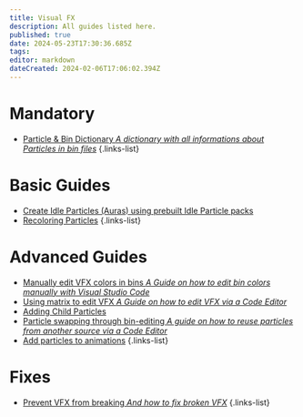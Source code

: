 ```yaml
---
title: Visual FX
description: All guides listed here.
published: true
date: 2024-05-23T17:30:36.685Z
tags: 
editor: markdown
dateCreated: 2024-02-06T17:06:02.394Z
---
```


# Mandatory
- [Particle & Bin Dictionary *A dictionary with all informations about Particles in bin files*](/specific-guide/coding/particle-dictionary)
{.links-list}

# Basic Guides
- [Create Idle Particles (Auras) using prebuilt Idle Particle packs](/specific-guide/vfx/create-Idleparticles-using-idleparticle-packs)
- [Recoloring Particles](/specific-guide/vfx/Recoloring_Particles)
{.links-list}

# Advanced Guides

- [Manually edit VFX colors in bins *A Guide on how to edit bin colors manually with Visual Studio Code*](/specific-guide/coding/man-edit-vfxcolor)
- [Using matrix to edit VFX *A Guide on how to edit VFX via a Code Editor*](/specific-guide/coding/edit-vfx-using-matrix)
- [Adding Child Particles](/specific-guide/coding/adding-child-particles)
- [Particle swapping through bin-editing *A guide on how to reuse particles from another source via a Code Editor* ](/specific-guide/coding/Particle-swapping)
- [Add particles to animations](/specific-guide/coding/add-particles-to-animation)
{.links-list}

# Fixes
- [Prevent VFX from breaking *And how to fix broken VFX*](/specific-guide/coding/fix-breaking-vfx)
{.links-list}

